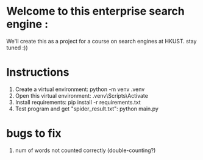 # Welcome to this enterprise search engine :

We'll create this as a project for a course on search engines at HKUST. 
stay tuned :))

# Instructions
1. Create a virtual environment: python -m venv .venv
2. Open this virtual environment: .venv\Scripts\Activate
3. Install requirements: pip install -r requirements.txt
4. Test program and get "spider_result.txt": python main.py

# bugs to fix
1. num of words not counted correctly (double-counting?)
